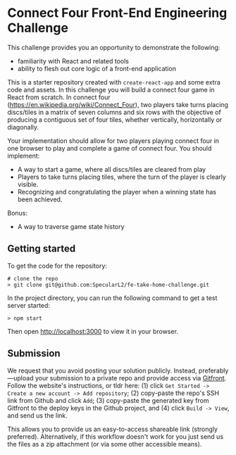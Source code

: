 # Connect Four Front-End Engineering Challenge

This challenge provides you an opportunity to demonstrate the following:
* familiarity with React and related tools
* ability to flesh out core logic of a front-end application

This is a starter repository created with `create-react-app` and some extra code and assets. 
In this challenge you will build a connect four game in React from scratch. In connect four
(https://en.wikipedia.org/wiki/Connect_Four), two players take turns placing discs/tiles in
a matrix of seven columns and six rows with the objective of producing a contiguous set of four
tiles, whether vertically, horizontally or diagonally.

Your implementation should allow for two players playing connect four in one browser to play and 
complete a game of connect four. You should implement:

* A way to start a game, where all discs/tiles are cleared from play
* Players to take turns placing tiles, where the turn of the player is clearly visible.
* Recognizing and congratulating the player when a winning state has been achieved.

Bonus:

* A way to traverse game state history

## Getting started

To get the code for the repository:

```
# clone the repo
> git clone git@github.com:SpecularL2/fe-take-home-challenge.git
```

In the project directory, you can run the following command to get a test server started:

```
> npm start
````

Then open [http://localhost:3000](http://localhost:3000) to view it in your browser.

## Submission

We request that you avoid posting your solution publicly. Instead, preferably—upload your submission to a private repo and provide access via [Gitfront](https://gitfront.io/). Follow the website's instructions, or tldr here: (1) click `Get Started -> Create a new account -> Add repository`; (2) copy-paste the repo's SSH link from Github and click `Add`; (3) copy-paste the generated key from Gitfront to the deploy keys in the Github project, and (4) click `Build -> View`, and send us the link. 

This allows you to provide us an easy-to-access shareable link (strongly preferred). Alternatively, if this workflow doesn't work for you just send us the files as a zip attachment (or via some other accessible means).
